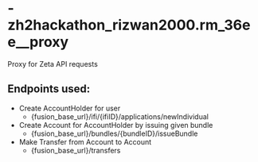 # -zh2hackathon_rizwan2000.rm_36ee__proxy
Proxy for Zeta API requests  
## Endpoints used:  
- Create AccountHolder for user
    - {fusion_base_url}/ifi/{ifiID}/applications/newIndividual
- Create Account for AccountHolder by issuing given bundle
    - {fusion_base_url}/bundles/{bundleID}/issueBundle
- Make Transfer from Account to Account
    - {fusion_base_url}/transfers
